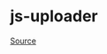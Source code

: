 # js-uploader

[Source](https://www.youtube.com/watch?v=ifroMW_F4Sc&list=PLqKQF2ojwm3nskLXLYIIAgoy2JoACR6eG&index=3)
